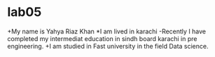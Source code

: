 # lab05
+My name is Yahya Riaz Khan
*I am lived in karachi
-Recently I have completed my intermediat education in sindh board karachi in pre engineering.
+I am studied in Fast university in the field Data science.
